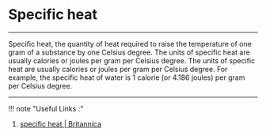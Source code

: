 # Specific heat
---
Specific heat, the quantity of heat required to raise the temperature of one gram of a substance by one Celsius degree. The units of specific heat are usually calories or joules per gram per Celsius degree. The units of specific heat are usually calories or joules per gram per Celsius degree. For example, the specific heat of water is 1 calorie (or 4.186 joules) per gram per Celsius degree. 

---
!!! note "Useful Links :"
1. [specific heat | Britannica](https://www.britannica.com/science/specific-heat)

